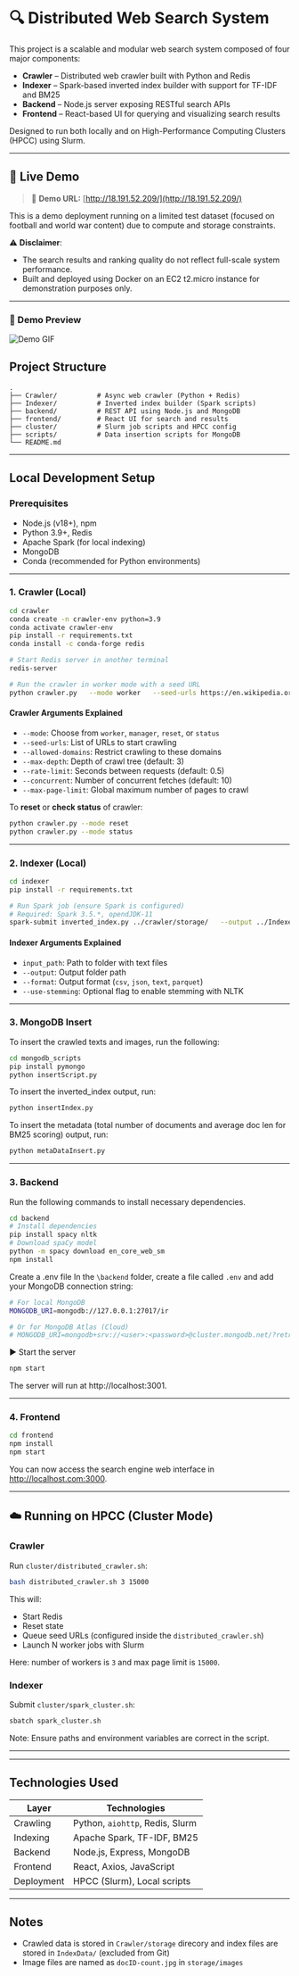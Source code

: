 # 🔍 Distributed Web Search System

This project is a scalable and modular web search system composed of four major components:

- **Crawler** – Distributed web crawler built with Python and Redis
- **Indexer** – Spark-based inverted index builder with support for TF-IDF and BM25
- **Backend** – Node.js server exposing RESTful search APIs
- **Frontend** – React-based UI for querying and visualizing search results

Designed to run both locally and on High-Performance Computing Clusters (HPCC) using Slurm.

---

## 🚀 Live Demo

> 🧪 **Demo URL:** [http://18.191.52.209/](http://18.191.52.209/)

This is a demo deployment running on a limited test dataset (focused on football and world war content) due to compute and storage constraints.

⚠️ **Disclaimer**:

- The search results and ranking quality do not reflect full-scale system performance.
- Built and deployed using Docker on an EC2 t2.micro instance for demonstration purposes only.

---

### 🎥 Demo Preview

![Demo GIF](assets/demo.gif)

## Project Structure

```
.
├── Crawler/          # Async web crawler (Python + Redis)
├── Indexer/          # Inverted index builder (Spark scripts)
├── backend/          # REST API using Node.js and MongoDB
├── frontend/         # React UI for search and results
├── cluster/          # Slurm job scripts and HPCC config
├── scripts/ 		  # Data insertion scripts for MongoDB
└── README.md
```

---

## Local Development Setup

### Prerequisites

- Node.js (v18+), npm
- Python 3.9+, Redis
- Apache Spark (for local indexing)
- MongoDB
- Conda (recommended for Python environments)

---

### 1. Crawler (Local)

```bash
cd crawler
conda create -n crawler-env python=3.9
conda activate crawler-env
pip install -r requirements.txt
conda install -c conda-forge redis

# Start Redis server in another terminal
redis-server

# Run the crawler in worker mode with a seed URL
python crawler.py   --mode worker   --seed-urls https://en.wikipedia.org/wiki/Lionel_Messi   --allowed-domains en.wikipedia.org   --max-depth 2   --rate-limit 0.2   --concurrent 10   --max-page-limit 50
```

#### Crawler Arguments Explained

- `--mode`: Choose from `worker`, `manager`, `reset`, or `status`
- `--seed-urls`: List of URLs to start crawling
- `--allowed-domains`: Restrict crawling to these domains
- `--max-depth`: Depth of crawl tree (default: 3)
- `--rate-limit`: Seconds between requests (default: 0.5)
- `--concurrent`: Number of concurrent fetches (default: 10)
- `--max-page-limit`: Global maximum number of pages to crawl

To **reset** or **check status** of crawler:

```bash
python crawler.py --mode reset
python crawler.py --mode status
```

---

### 2. Indexer (Local)

```bash
cd indexer
pip install -r requirements.txt

# Run Spark job (ensure Spark is configured)
# Required: Spark 3.5.*, opendJDK-11
spark-submit inverted_index.py ../crawler/storage/   --output ../IndexeData/  --format csv   --use-stemming
```

#### Indexer Arguments Explained

- `input_path`: Path to folder with text files
- `--output`: Output folder path
- `--format`: Output format (`csv`, `json`, `text`, `parquet`)
- `--use-stemming`: Optional flag to enable stemming with NLTK

---

### 3. MongoDB Insert

To insert the crawled texts and images, run the following:

```bash
cd mongodb_scripts
pip install pymongo
python insertScript.py
```

To insert the inverted_index output, run:

```bash
python insertIndex.py
```

To insert the metadata (total number of documents and average doc len for BM25 scoring) output, run:

```bash
python metaDataInsert.py
```

---

### 3. Backend

Run the following commands to install necessary dependencies.

```bash
cd backend
# Install dependencies
pip install spacy nltk
# Download spaCy model
python -m spacy download en_core_web_sm
npm install
```

Create a .env file
In the `\backend` folder, create a file called `.env` and add your MongoDB connection string:

```bash
# For local MongoDB
MONGODB_URI=mongodb://127.0.0.1:27017/ir

# Or for MongoDB Atlas (Cloud)
# MONGODB_URI=mongodb+srv://<user>:<password>@cluster.mongodb.net/?retryWrites=true&w=majority

```

▶️ Start the server

```bash
npm start
```

The server will run at http://localhost:3001.

---

### 4. Frontend

```bash
cd frontend
npm install
npm start
```

You can now access the search engine web interface in http://localhost.com:3000.

---

## ☁️ Running on HPCC (Cluster Mode)

### Crawler

Run `cluster/distributed_crawler.sh`:

```bash
bash distributed_crawler.sh 3 15000
```

This will:

- Start Redis
- Reset state
- Queue seed URLs (configured inside the `distributed_crawler.sh`)
- Launch N worker jobs with Slurm

Here: number of workers is `3` and max page limit is `15000`.

### Indexer

Submit `cluster/spark_cluster.sh`:

```bash
sbatch spark_cluster.sh
```

Note: Ensure paths and environment variables are correct in the script.

---

---

## Technologies Used

| Layer      | Technologies                    |
| ---------- | ------------------------------- |
| Crawling   | Python, `aiohttp`, Redis, Slurm |
| Indexing   | Apache Spark, TF-IDF, BM25      |
| Backend    | Node.js, Express, MongoDB       |
| Frontend   | React, Axios, JavaScript        |
| Deployment | HPCC (Slurm), Local scripts     |

---

## Notes

- Crawled data is stored in `Crawler/storage` direcory and index files are stored in `IndexData/` (excluded from Git)
- Image files are named as `docID-count.jpg` in `storage/images`
